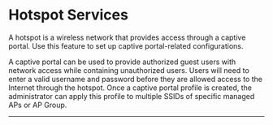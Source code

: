 # Hotspot Services

A hotspot is a wireless network that provides access through a captive portal. Use this feature to set up captive portal-related configurations.

A captive portal can be used to provide authorized guest users with network access while containing unauthorized users. Users will need to enter a valid username and password before they are allowed access to the Internet through the hotspot. Once a captive portal profile is created, the administrator can apply this profile to multiple SSIDs of specific managed APs or AP Group.  
****

